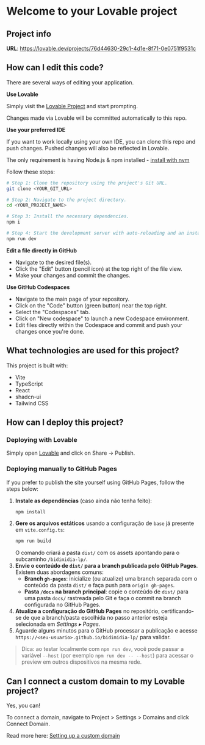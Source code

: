 # Welcome to your Lovable project

## Project info

**URL**: https://lovable.dev/projects/76d44630-29c1-4d1e-8f71-0e0751f9531c

## How can I edit this code?

There are several ways of editing your application.

**Use Lovable**

Simply visit the [Lovable Project](https://lovable.dev/projects/76d44630-29c1-4d1e-8f71-0e0751f9531c) and start prompting.

Changes made via Lovable will be committed automatically to this repo.

**Use your preferred IDE**

If you want to work locally using your own IDE, you can clone this repo and push changes. Pushed changes will also be reflected in Lovable.

The only requirement is having Node.js & npm installed - [install with nvm](https://github.com/nvm-sh/nvm#installing-and-updating)

Follow these steps:

```sh
# Step 1: Clone the repository using the project's Git URL.
git clone <YOUR_GIT_URL>

# Step 2: Navigate to the project directory.
cd <YOUR_PROJECT_NAME>

# Step 3: Install the necessary dependencies.
npm i

# Step 4: Start the development server with auto-reloading and an instant preview.
npm run dev
```

**Edit a file directly in GitHub**

- Navigate to the desired file(s).
- Click the "Edit" button (pencil icon) at the top right of the file view.
- Make your changes and commit the changes.

**Use GitHub Codespaces**

- Navigate to the main page of your repository.
- Click on the "Code" button (green button) near the top right.
- Select the "Codespaces" tab.
- Click on "New codespace" to launch a new Codespace environment.
- Edit files directly within the Codespace and commit and push your changes once you're done.

## What technologies are used for this project?

This project is built with:

- Vite
- TypeScript
- React
- shadcn-ui
- Tailwind CSS

## How can I deploy this project?

### Deploying with Lovable

Simply open [Lovable](https://lovable.dev/projects/76d44630-29c1-4d1e-8f71-0e0751f9531c) and click on Share -> Publish.

### Deploying manually to GitHub Pages

If you prefer to publish the site yourself using GitHub Pages, follow the steps below:

1. **Instale as dependências** (caso ainda não tenha feito):
   ```sh
   npm install
   ```
2. **Gere os arquivos estáticos** usando a configuração de `base` já presente em `vite.config.ts`:
   ```sh
   npm run build
   ```
   O comando criará a pasta `dist/` com os assets apontando para o subcaminho `/bidimidia-lp/`.
3. **Envie o conteúdo de `dist/` para a branch publicada pelo GitHub Pages**. Existem duas abordagens comuns:
   - **Branch `gh-pages`**: inicialize (ou atualize) uma branch separada com o conteúdo da pasta `dist/` e faça push para `origin gh-pages`.
   - **Pasta `/docs` na branch principal**: copie o conteúdo de `dist/` para uma pasta `docs/` rastreada pelo Git e faça o commit na branch configurada no GitHub Pages.
4. **Atualize a configuração do GitHub Pages** no repositório, certificando-se de que a branch/pasta escolhida no passo anterior esteja selecionada em *Settings ▸ Pages*.
5. Aguarde alguns minutos para o GitHub processar a publicação e acesse `https://<seu-usuario>.github.io/bidimidia-lp/` para validar.

> Dica: ao testar localmente com `npm run dev`, você pode passar a variável `--host` (por exemplo `npm run dev -- --host`) para acessar o preview em outros dispositivos na mesma rede.

## Can I connect a custom domain to my Lovable project?

Yes, you can!

To connect a domain, navigate to Project > Settings > Domains and click Connect Domain.

Read more here: [Setting up a custom domain](https://docs.lovable.dev/tips-tricks/custom-domain#step-by-step-guide)
